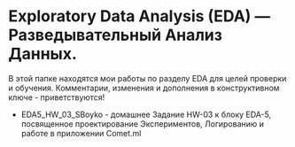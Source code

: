 # Exploratory Data Analysis (EDA) — Разведывательный Анализ Данных.
В этой папке находятся мои работы по разделу EDA для целей проверки и обучения.
Комментарии, изменения и дополнения в конструктивном ключе - приветствуются!

- EDA5_HW_03_SBoyko - домашнее Задание HW-03 к блоку EDA-5, посвященное проектирование Экспериментов, Логированию и работе в приложении Comet.ml
